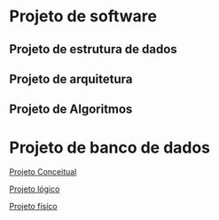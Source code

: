 # Projeto de software

## Projeto de estrutura de dados

## Projeto de arquitetura

## Projeto de Algoritmos

# Projeto de banco de dados

[Projeto Conceitual](projConc.md)

[Projeto lógico](projLog.md)

[Projeto físíco](projFis.md)